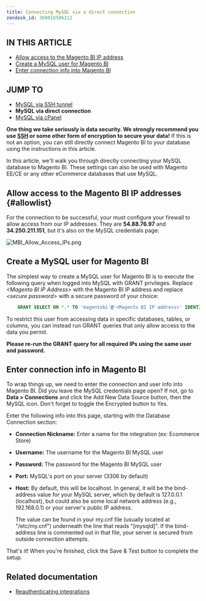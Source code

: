 ```yaml
---
title: Connecting MySQL via a direct connection
zendesk_id: 360016506312
---
```


## IN THIS ARTICLE

* [Allow access to the Magento BI IP address](../#allowlist)
* [Create a MySQL user for Magento BI](../#steptwo)
* [Enter connection info into Magento BI](../#stepthree)

## JUMP TO

* [MySQL via SSH tunnel](../data-analyst/importing-data/integrations/mysql-via-ssh-tunnel.md)
* **MySQL via direct connection**
* [MySQL via cPanel](../data-analyst/importing-data/integrations/mysql-via-cpanel.md)

**One thing we take seriously is data security. We strongly recommend you use [SSH](../data-analyst/importing-data/integrations/mysql-via-ssh-tunnel.md) or some other form of encryption to secure your data!** If this is not an option, you can still directly connect Magento BI to your database using the instructions in this article.

In this article, we\'ll walk you through directly connecting your MySQL database to Magento BI. These settings can also be used with Magento EE/CE or any other eCommerce databases that use MySQL.

## Allow access to the Magento BI IP addresses {#allowlist}

For the connection to be successful, your must configure your firewall to allow access from our IP addresses. They are **54.88.76.97** and **34.250.211.151**, but it's also on the MySQL credentials page:

![MBI_Allow_Access_IPs.png](../assets/MBI_allow_access_IPs.png)

## <span id="steptwo">Create a MySQL user for Magento BI</span>

The simplest way to create a MySQL user for Magento BI is to execute the following query when logged into MySQL with GRANT privileges. Replace *&lt;Magento BI IP Address&gt;* with the Magento BI IP address and replace *&lt;secure password&gt;* with a secure password of your choice:

```sql
    GRANT SELECT ON *.* TO 'magentobi'@'<Magento BI IP address>' IDENTIFIED BY '<secure password>';
```

To restrict this user from accessing data in specific databases, tables, or columns, you can instead run GRANT queries that only allow access to the data you permit.

**Please re-run the GRANT query for all required IPs using the same user and password.**

## <span id="stepthree">Enter connection info in Magento BI</span>

To wrap things up, we need to enter the connection and user info into Magento BI. Did you leave the MySQL credentials page open? If not, go to **Data &gt; Connections** and click the Add New Data Source button, then the MySQL icon. Don\'t forget to toggle the Encrypted button to Yes.

Enter the following info into this page, starting with the Database Connection section:

* **Connection Nickname:** Enter a name for the integration (ex: Ecommerce Store)
* **Username:** The username for the Magento BI MySQL user
* **Password:** The password for the Magento BI MySQL user
* **Port:** MySQL\'s port on your server (3306 by default)
* **Host:** By default, this will be localhost. In general, it will be the bind-address value for your MySQL server, which by default is 127.0.0.1 (localhost), but could also be some local network address (e.g., 192.168.0.1) or your server\'s public IP address.

   The value can be found in your my.cnf file (usually located at \"/etc/my.cnf\") underneath the line that reads \"\[mysqld\]\". If the bind-address line is commented out in that file, your server is secured from outside connection attempts.

That\'s it! When you\'re finished, click the Save & Test button to complete the setup.

## Related documentation

* [Reauthenticating integrations](https://support.magento.com/hc/en-us/articles/360016733151)
